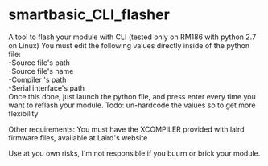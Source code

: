 # smartbasic_CLI_flasher
A tool to flash your module with CLI (tested only on RM186 with python 2.7 on Linux)
You must edit the following values directly inside of the python file:  
-Source file's path  
-Source file's name  
-Compiler 's path  
-Serial interface's path  
Once this done, just launch the python file, and press enter every time you want to reflash your module.
Todo: un-hardcode the values so to get more flexibility

Other requirements: You must have the XCOMPILER provided with laird firmware files, available at Laird's website


Use at you own risks, I'm not responsible if you buurn or brick your module.
